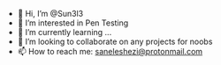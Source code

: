 - 👋 Hi, I’m @Sun3l3
- 👀 I’m interested in Pen Testing
- 🌱 I’m currently learning ...
- 💞️ I’m looking to collaborate on any projects for noobs
- 📫 How to reach me: saneleshezi@protonmail.com

<!---
Sun3l3/Sun3l3 is a ✨ special ✨ repository because its `README.md` (this file) appears on your GitHub profile.
You can click the Preview link to take a look at your changes.
--->
